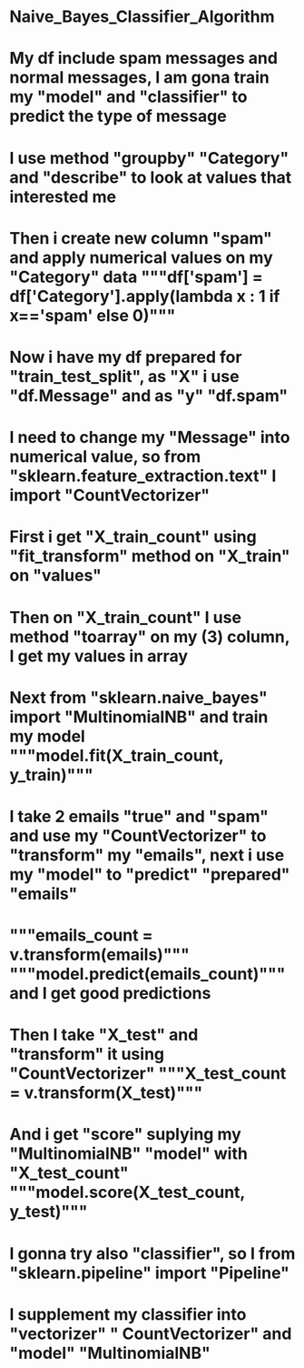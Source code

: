 # Naive_Bayes_Classifier_Algorithm
# My df include spam messages and normal messages, I am gona train my "model" and "classifier" to predict the type of message
# I use method "groupby" "Category" and "describe" to look at values that interested me
# Then i create new column "spam" and apply numerical values on my "Category" data """df['spam'] = df['Category'].apply(lambda x : 1 if x=='spam' else 0)"""
# Now i have my df prepared for "train_test_split", as "X" i use "df.Message" and as "y" "df.spam"
# I need to change my "Message" into numerical value, so from "sklearn.feature_extraction.text" I import "CountVectorizer"
# First i get "X_train_count" using "fit_transform" method on "X_train" on "values"
# Then on "X_train_count" I use method "toarray" on my (3) column, I get my values in array
# Next from "sklearn.naive_bayes" import "MultinomialNB" and train my model """model.fit(X_train_count, y_train)"""
# I take 2 emails "true" and "spam" and use my "CountVectorizer" to "transform" my "emails", next i use my "model" to "predict" "prepared" "emails"
# """emails_count = v.transform(emails)""" """model.predict(emails_count)""" and I get good predictions
# Then I take "X_test" and "transform" it using "CountVectorizer" """X_test_count = v.transform(X_test)""" 
# And i get "score" suplying my "MultinomialNB" "model" with "X_test_count" """model.score(X_test_count, y_test)"""
# I gonna try also "classifier", so I from "sklearn.pipeline" import "Pipeline"
# I supplement my classifier into "vectorizer" " CountVectorizer" and "model" "MultinomialNB"
